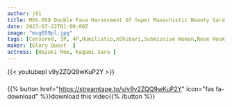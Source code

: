 ```yaml
---
author: j91
title: MVG-059 Double Face Harassment Of Super Masochistic Beauty Sara Kagami / Moe Hazuki
date: 2023-07-22T01:00:00Z
image: "mvg059pl.jpg"
tags: [Censored, 3P, 4P,Humiliatio,nShibari,Submissive Woman,Nose Hook	]
maker: [Glory Quest  ]
actress: [Hazuki Moe, Kagami Sara ]
---
```



{{< youtubepl v9y2ZQQ9wKuP2Y >}}
###

{{% button href="https://streamtape.to/v/v9y2ZQQ9wKuP2Y" icon="fas fa-download" %}}download this video{{% /button %}}
